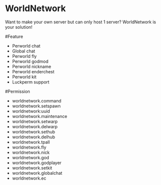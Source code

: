 # WorldNetwork
Want to make your own server but can only host 1 server? WorldNetwork is your solution!

#Feature
- Perworld chat
- Global chat
- Perworld fly
- Perworld godmod
- Perworld nickname
- Perworld enderchest
- Perworld kit
- Luckperm support

#Permission
- worldnetwork.command
- worldnetwork.setspawn
- worldnetwork:uuid
- worldnetwork.maintenance
- worldnetwork.setwarp
- worldnetwork.delwarp
- worldnetwork.sethub
- worldnetwork.delhub
- worldnetwork.tpall
- worldnetwork.fly
- worldnetwork.nick
- worldnetwork.god
- worldnetwork.godplayer
- worldnetwork.setkit
- worldnetwork.globalchat
- worldnetwork.ec
